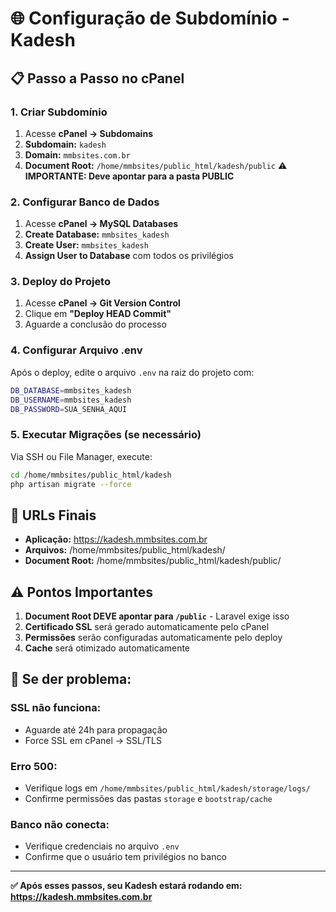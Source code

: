 # 🌐 Configuração de Subdomínio - Kadesh

## 📋 Passo a Passo no cPanel

### 1. **Criar Subdomínio**
1. Acesse **cPanel → Subdomains**
2. **Subdomain:** `kadesh`
3. **Domain:** `mmbsites.com.br` 
4. **Document Root:** `/home/mmbsites/public_html/kadesh/public` ⚠️ **IMPORTANTE: Deve apontar para a pasta PUBLIC**

### 2. **Configurar Banco de Dados**
1. Acesse **cPanel → MySQL Databases**
2. **Create Database:** `mmbsites_kadesh`
3. **Create User:** `mmbsites_kadesh` 
4. **Assign User to Database** com todos os privilégios

### 3. **Deploy do Projeto**
1. Acesse **cPanel → Git Version Control**
2. Clique em **"Deploy HEAD Commit"**
3. Aguarde a conclusão do processo

### 4. **Configurar Arquivo .env**
Após o deploy, edite o arquivo `.env` na raiz do projeto com:
```bash
DB_DATABASE=mmbsites_kadesh
DB_USERNAME=mmbsites_kadesh  
DB_PASSWORD=SUA_SENHA_AQUI
```

### 5. **Executar Migrações (se necessário)**
Via SSH ou File Manager, execute:
```bash
cd /home/mmbsites/public_html/kadesh
php artisan migrate --force
```

## 🎯 **URLs Finais**
- **Aplicação:** https://kadesh.mmbsites.com.br
- **Arquivos:** /home/mmbsites/public_html/kadesh/
- **Document Root:** /home/mmbsites/public_html/kadesh/public/

## ⚠️ **Pontos Importantes**

1. **Document Root DEVE apontar para `/public`** - Laravel exige isso
2. **Certificado SSL** será gerado automaticamente pelo cPanel
3. **Permissões** serão configuradas automaticamente pelo deploy
4. **Cache** será otimizado automaticamente

## 🔧 **Se der problema:**

### SSL não funciona:
- Aguarde até 24h para propagação
- Force SSL em cPanel → SSL/TLS

### Erro 500:
- Verifique logs em `/home/mmbsites/public_html/kadesh/storage/logs/`
- Confirme permissões das pastas `storage` e `bootstrap/cache`

### Banco não conecta:
- Verifique credenciais no arquivo `.env`
- Confirme que o usuário tem privilégios no banco

---
**✅ Após esses passos, seu Kadesh estará rodando em: https://kadesh.mmbsites.com.br**